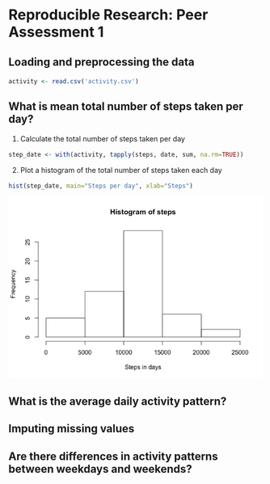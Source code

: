 # Reproducible Research: Peer Assessment 1


## Loading and preprocessing the data


```r
activity <- read.csv('activity.csv')
```


## What is mean total number of steps taken per day?

1. Calculate the total number of steps taken per day

```r
step_date <- with(activity, tapply(steps, date, sum, na.rm=TRUE))
```

2. Plot a histogram of the total number of steps taken each day

```r
hist(step_date, main="Steps per day", xlab="Steps")
```

![](PA1_template_files/figure-html/unnamed-chunk-3-1.png)<!-- -->

## What is the average daily activity pattern?



## Imputing missing values



## Are there differences in activity patterns between weekdays and weekends?
